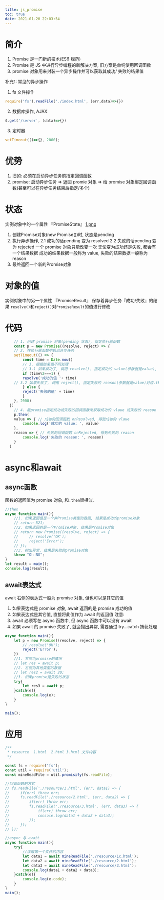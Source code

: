 ```yaml
---
title: js_promise
toc: true
date: 2021-01-20 22:03:54
---
```

# 简介
1. Promise 是一门新的技术(ES6 规范) 
2. Promise 是 JS 中进行异步编程的新解决方案, 旧方案是单纯使用回调函数
3.  promise 对象用来封装一个异步操作并可以获取其成功/
失败的结果值

补充1: 常见的异步操作
1. fs 文件操作
```js
require('fs').readFile('./index.html', (err,data)=>{})
```
2. 数据库操作, AJAX 
```js
$.get('/server', (data)=>{})
```
3. 定时器 
```js
setTimeout(()=>{}, 2000);
```

# 优势

1. 旧的:  必须在启动异步任务前指定回调函数
2. promise:  启动异步任务  =>  返回 promie 对象  =>  给 promise 对象绑定回调函
数(甚至可以在异步任务结束后指定/多个) 


# 状态
实例对象中的一个属性 『PromiseState』
[1.png](1.png)
1. 创建Promise对象(new Promise())时, 状态是pending
2. 执行异步操作, 
2.1 成功的话pending 变为 resolved 
2.2 失败的话pending 变为 rejected 
一个 promise 对象只能改变一次 
无论变为成功还是失败,  都会有一个结果数据 成功的结果数据一般称为 value,  失败的结果数据一般称为 reason 
3. 最终返回一个新的Promise对象

# 对象的值
实例对象中的另一个属性 『PromiseResult』
保存着异步任务『成功/失败』的结果
`resolve()`和`reject()`对`PromiseResult`的值进行修改

# 代码
```js
    // 1. 创建 promise 对象(pending 状态), 指定执行器函数 
    const p = new Promise((resolve, reject) => { 
    // 2. 在执行器函数中启动异步任务 
    setTimeout(() => { 
        const time = Date.now() 
        // 3. 根据结果做不同处理 
        // 3.1 如果成功了, 调用 resolve(), 指定成功的 value(参数就是value), 对应.then方法的第一个参数, 变为 resolved 状态 
        if (time%2===1) { 
        resolve('成功的值 '+ time) 
    // 3.2 如果失败了, 调用 reject(), 指定失败的 reason(参数就是value)对应.then方法的第二个参数, 变为rejected 状态 
        } else { 
        reject('失败的值' + time) 
        } 
    }, 2000) 
  }) 
    // 4. 能promise指定成功或失败的回调函数来获取成功的 vlaue 或失败的 reason 
    p.then( 
    value => { // 成功的回调函数 onResolved, 得到成功的 vlaue 
        console.log('成功的 value: ', value) 
    }, 
    reason => { // 失败的回调函数 onRejected, 得到失败的 reason 
        console.log('失败的 reason: ', reason) 
    } 
  ) 
```



# async和await

## async函数
函数的返回值为 promise 对象, 和`.then`很相似.

```js
//then
async function main(){
    //1. 如果返回值是一个非Promise类型的数据, 结果是成功的promise对象
    // return 521;
    //2. 如果返回的是一个Promise对象, 结果是Promise对象
    // return new Promise((resolve, reject) => {
    //     // resolve('OK');
    //     reject('Error');
    // });
    //3. 抛出异常, 结果是失败的promise对象
    throw "Oh NO";
}
let result = main();
console.log(result);
```


## await表达式
await 右侧的表达式一般为 promise 对象,  但也可以是其它的值 
1. 如果表达式是 promise 对象, await 返回的是 promise 成功的值
2. 如果表达式是其它值,  直接将此值作为 await 的返回值 
注意:
1. await 必须写在 async 函数中,  但 async 函数中可以没有 await 
2. 如果 await 的 promise 失败了,  就会抛出异常,  需要通过 try...catch 捕获处理 


```js
async function main(){
    let p = new Promise((resolve, reject) => {
        // resolve('OK');
        reject('Error');
    })
    //1. 右侧为promise的情况
    // let res = await p;
    //2. 右侧为其他类型的数据
    // let res2 = await 20;
    //3. 如果promise是失败的状态
    try{
        let res3 = await p;
    }catch(e){
        console.log(e);
    }
}

main();
```


# 应用
```js
/**
 * resource  1.html  2.html 3.html 文件内容
 */

const fs = require('fs');
const util = require('util');
const mineReadFile = util.promisify(fs.readFile);

//回调函数的方式
// fs.readFile('./resource/1.html', (err, data1) => {
//     if(err) throw err;
//     fs.readFile('./resource/2.html', (err, data2) => {
//         if(err) throw err;
//         fs.readFile('./resource/3.html', (err, data3) => {
//             if(err) throw err;
//             console.log(data1 + data2 + data3);
//         });
//     });
// });

//async 与 await
async function main(){
    try{
        //读取第一个文件的内容
        let data1 = await mineReadFile('./resource/1x.html');
        let data2 = await mineReadFile('./resource/2.html');
        let data3 = await mineReadFile('./resource/3.html');
        console.log(data1 + data2 + data3);
    }catch(e){
        console.log(e.code);
    }
}
main();
```